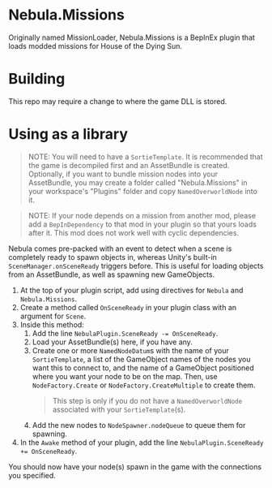 # Nebula.Missions
Originally named MissionLoader, Nebula.Missions is a BepInEx plugin that loads modded missions for House of the Dying Sun.
# Building
This repo may require a change to where the game DLL is stored.
# Using as a library
> NOTE: You will need to have a `SortieTemplate`. It is recommended that the game is decompiled first and an AssetBundle is created.
Optionally, if you want to bundle mission nodes into your AssetBundle, you may create a folder called "Nebula.Missions" in your workspace's "Plugins" folder and copy `NamedOverworldNode` into it.

> NOTE: If your node depends on a mission from another mod, please add a `BepInDependency` to that mod in your plugin so that yours loads after it. This mod does not work well with cyclic dependencies.

Nebula comes pre-packed with an event to detect when a scene is completely ready to spawn objects in, whereas Unity's built-in `SceneManager.onSceneReady` triggers before. This is useful for loading objects from an AssetBundle, as well as spawning new GameObjects.
1. At the top of your plugin script, add using directives for `Nebula` and `Nebula.Missions`.
1. Create a method called `OnSceneReady` in your plugin class with an argument for `Scene`.
1. Inside this method:
	1. Add the line `NebulaPlugin.SceneReady -= OnSceneReady`.
	1. Load your AssetBundle(s) here, if you have any.
	1. Create one or more `NamedNodeDatum`s with the name of your `SortieTemplate`, a list of the GameObject names of the nodes you want this to connect to, and the name of a GameObject positioned where you want your node to be on the map. Then, use `NodeFactory.Create` or `NodeFactory.CreateMultiple` to create them.
		> This step is only if you do not have a `NamedOverworldNode` associated with your `SortieTemplate`(s).
	1. Add the new nodes to `NodeSpawner.nodeQueue` to queue them for spawning.
1. In the `Awake` method of your plugin, add the line `NebulaPlugin.SceneReady += OnSceneReady`.

You should now have your node(s) spawn in the game with the connections you specified.